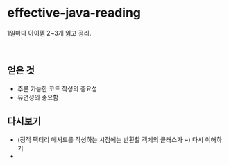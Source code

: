# effective-java-reading

1일마다 아이템 2~3개 읽고 정리.

<br>

## 얻은 것

- 추론 가능한 코드 작성의 중요성
- 유연성의 중요함

## 다시보기

- (정적 팩터리 메서드를 작성하는 시점에는 반환할 객체의 클래스가 ~) 다시 이해하기
-

